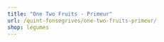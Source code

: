 ```yaml
---
title: "One Two Fruits - Primeur"
url: /quint-fonsegrives/one-two-fruits-primeur/
shop: légumes
---
```


